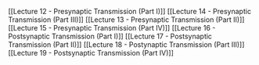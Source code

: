 [[Lecture 12 - Presynaptic Transmission (Part I)]]
[[Lecture 14 - Presynaptic Transmission (Part III)]]
[[Lecture 13 - Presynaptic Transmission (Part II)]]
[[Lecture 15 - Presynaptic Transmission (Part IV)]]
[[Lecture 16 - Postsynaptic Transmission (Part I)]]
[[Lecture 17 - Postsynaptic Transmission (Part II)]]
[[Lecture 18 - Postynaptic Transmission (Part III)]]
[[Lecture 19 - Postsynaptic Transmission (Part IV)]]
